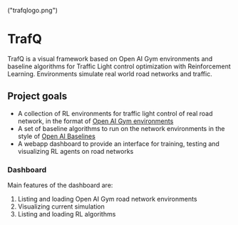 ("trafqlogo.png")
# TrafQ
TrafQ is a visual framework based on Open AI Gym environments and baseline algorithms for Traffic Light control optimization with Reinforcement Learning. Environments simulate real world road networks and traffic.

## Project goals
- A collection of RL environments for traffic light control of real road network, in the format of [Open AI Gym environments](https://gym.openai.com/envs/)
- A set of baseline algorithms to run on the network environments in the style of [Open AI Baselines](https://github.com/openai/baselines/) 
- A webapp dashboard to provide an interface for training, testing and visualizing RL agents on road networks

### Dashboard
Main features of the dashboard are:
1) Listing and loading Open AI Gym road network environments
2) Visualizing current simulation 
3) Listing and loading RL algorithms
